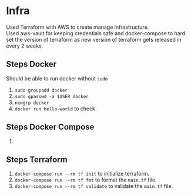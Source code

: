# Infra

Used Terraform with AWS to create manage infrastructure.  
Used aws-vault for keeping credentials safe and docker-compose to hard set the version of terraform as new version of terraform gets released in every 2 weeks.  

## Steps Docker

Should be able to run docker without `sudo`

1. `sudo groupadd docker`
2. `sudo gpasswd -a $USER docker`
3. `newgrp docker`
4. `docker run hello-world` to check.

## Steps Docker Compose

1. 

## Steps Terraform

1. `docker-compose run --rm tf init` to initialize terraform.
2. `docker-compose run --rm tf fmt` to format the `main.tf` file.
3. `docker-compose run --rm tf validate` to validate the `main.tf` file.
